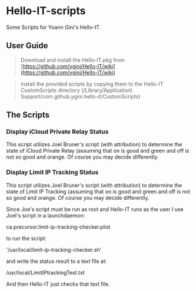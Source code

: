 # Hello-IT-scripts
Some Scripts for Yoann Gini's Hello-IT.

## User Guide

> Download and install the Hello-IT.pkg from [https://github.com/ygini/Hello-IT/wiki](https://github.com/ygini/Hello-IT/wiki)

> Install the provided scripts by copying them to the Hello-IT CustomScripts directory (/Library/Application\ Support/com.github.ygini.hello-it/CustomScripts)

## The Scripts

### Display iCloud Private Relay Status

This script utilizes Joel Bruner's script (with attribution) to determine the state of iCloud Private Relay (assuming that on is good and green and off is not so good and orange. Of course you may decide differently.

### Display Limit IP Tracking Status

This script utilizes Joel Bruner's script (with attribution) to determine the state of Limit IP Tracking (assuming that on is good and green and off is not so good and orange. Of course you may decide differently.

Since Joe's script must be run as root and Hello-IT runs as the user I use Joel's script in a launchdaemon:

ca.precursor.limit-ip-tracking-checker.plist

to run the script:

'/usr/local/limit-ip-tracking-checker.sh'

and write the status result to a text file at:

/usr/local/LimitIPtrackingTest.txt

And then Hello-IT just checks that text file.

